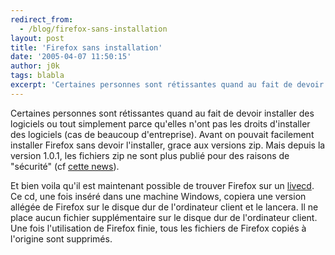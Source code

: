 ```yaml
---
redirect_from:
  - /blog/firefox-sans-installation
layout: post
title: 'Firefox sans installation'
date: '2005-04-07 11:50:15'
author: j0k
tags: blabla
excerpt: 'Certaines personnes sont rétissantes quand au fait de devoir installer des logiciels ou tout simplement parce qu''elles n''ont pas les droits d''installer des logiciels (cas de beaucoup d''entreprise).   )Avant on pouvait facilement installer Firefox sans devoir l''installer, grace aux versions zip. Mais depuis la version 1.0.1, les fichiers zip ne sont plus publié pour des      ...'
---
```


Certaines personnes sont rétissantes quand au fait de devoir installer des logiciels ou tout simplement parce qu'elles n'ont pas les droits d'installer des logiciels (cas de beaucoup d'entreprise).   Avant on pouvait facilement installer Firefox sans devoir l'installer, grace aux versions zip. Mais depuis la version 1.0.1, les fichiers zip ne sont plus publié pour des raisons de "sécurité" (cf [cette news](http://www.j0k3r.net/news-fini-les-zip-pour-firefox-et-thunderbird-283.html)).

Et bien voila qu'il est maintenant possible de trouver Firefox sur un [livecd](http://www.theplaceforitall.com/firefoxlive/). Ce cd, une fois inséré dans une machine Windows, copiera une version allégée de Firefox sur le disque dur de l'ordinateur client et le lancera. Il ne place aucun fichier supplémentaire sur le disque dur de l'ordinateur client. Une fois l'utilisation de Firefox finie, tous les fichiers de Firefox copiés à l'origine sont supprimés.
